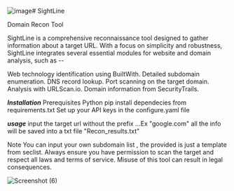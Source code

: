 ![image](https://github.com/lokey481/SightLine/assets/122303191/f1cde441-baca-4e3b-8b5a-cd2c155dc8d6)# SightLine

Domain Recon Tool

SightLine is a comprehensive reconnaissance tool designed to gather information about a target URL. With a focus on simplicity and robustness, SightLine integrates several essential modules for website and domain analysis, such as --

Web technology identification using BuiltWith.
Detailed subdomain enumeration.
DNS record lookup.
Port scanning on the target domain.
Analysis with URLScan.io.
Domain information from SecurityTrails.

***Installation***
Prerequisites
Python
pip install dependecies from requirements.txt
Set up your API keys in the configure.yaml file


***usage***
input the target url without the prefix ...Ex "google.com"
all the info will be saved into a txt file "Recon_results.txt"

Note
You can input your own subdomain list , the provided is just a template from seclist.
Always ensure you have permission to scan the target and respect all laws and terms of service. Misuse of this tool can result in legal consequences.

![Screenshot (6)](https://github.com/lokey481/SightLine/assets/122303191/b44a7665-fd53-4a75-bb0c-cc7267968d6f)
